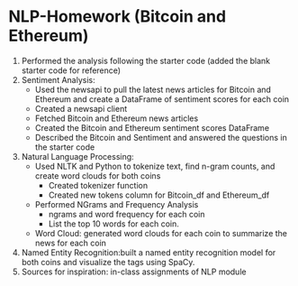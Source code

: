 # NLP-Homework (Bitcoin and Ethereum)
1. Performed the analysis following the starter code (added the blank starter code for reference)
2. Sentiment Analysis:
    * Used the newsapi to pull the latest news articles for Bitcoin and Ethereum and create a DataFrame of sentiment scores for each coin
    * Created a newsapi client
    * Fetched Bitcoin and Ethereum news articles
    * Created the Bitcoin and Ethereum sentiment scores DataFrame
    * Described the Bitcoin and Sentiment and answered the questions in the starter code
3. Natural Language Processing:
    * Used NLTK and Python to tokenize text, find n-gram counts, and create word clouds for both coins
      * Created tokenizer function
      * Created new tokens column for Bitcoin_df and Ethereum_df
    * Performed NGrams and Frequency Analysis
      *  ngrams and word frequency for each coin
      *  List the top 10 words for each coin.
    * Word Cloud: generated word clouds for each coin to summarize the news for each coin
 4. Named Entity Recognition:built a named entity recognition model for both coins and visualize the tags using SpaCy.
 5. Sources for inspiration: in-class assignments of NLP module
      
